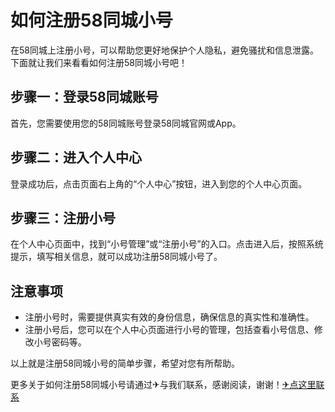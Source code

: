 # 如何注册58同城小号

在58同城上注册小号，可以帮助您更好地保护个人隐私，避免骚扰和信息泄露。下面就让我们来看看如何注册58同城小号吧！

## 步骤一：登录58同城账号

首先，您需要使用您的58同城账号登录58同城官网或App。

## 步骤二：进入个人中心

登录成功后，点击页面右上角的“个人中心”按钮，进入到您的个人中心页面。

## 步骤三：注册小号

在个人中心页面中，找到“小号管理”或“注册小号”的入口。点击进入后，按照系统提示，填写相关信息，就可以成功注册58同城小号了。

## 注意事项

- 注册小号时，需要提供真实有效的身份信息，确保信息的真实性和准确性。
- 注册小号后，您可以在个人中心页面进行小号的管理，包括查看小号信息、修改小号密码等。

以上就是注册58同城小号的简单步骤，希望对您有所帮助。

更多关于如何注册58同城小号请通过✈与我们联系，感谢阅读，谢谢！[✈点这里联系](https://ads.k02.cc)